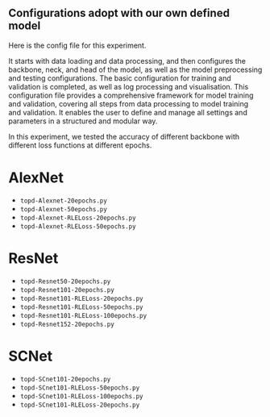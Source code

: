 ## Configurations adopt with our own defined model
Here is the config file for this experiment.

It starts with data loading and data processing, and then configures the backbone, neck, and head of the model, as well as the model preprocessing and testing configurations. The basic configuration for training and validation is completed, as well as log processing and visualisation. This configuration file provides a comprehensive framework for model training and validation, covering all steps from data processing to model training and validation. It enables the user to define and manage all settings and parameters in a structured and modular way.

In this experiment, we tested the accuracy of different backbone with different loss functions at different epochs.

# AlexNet
- `topd-Alexnet-20epochs.py`
- `topd-Alexnet-50epochs.py`
- `topd-Alexnet-RLELoss-20epochs.py`
- `topd-Alexnet-RLELoss-50epochs.py`
  
# ResNet
- `topd-Resnet50-20epochs.py`
- `topd-Resnet101-20epochs.py`
- `topd-Resnet101-RLELoss-20epochs.py`
- `topd-Resnet101-RLELoss-50epochs.py`
- `topd-Resnet101-RLELoss-100epochs.py`
- `topd-Resnet152-20epochs.py`

# SCNet
- `topd-SCnet101-20epochs.py`
- `topd-SCnet101-RLELoss-50epochs.py`
- `topd-SCnet101-RLELoss-100epochs.py`
- `topd-SCnet101-RLELoss-20epochs.py`



